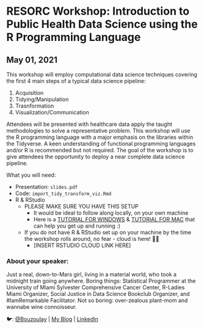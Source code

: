 # RESORC Workshop: Introduction to Public Health Data Science using the R Programming Language
## May 01, 2021

This workshop will employ computational data science techniques covering the first 4 main steps of a typical data science pipeline: 
1. Acquisition 
2. Tidying/Manipulation 
3. Trasnformation 
4. Visualization/Communication 

Attendees will be presented with healthcare data apply the taught methodologies to solve a representative problem. This workshop will use the R programming language with a major emphasis on the libraries within the Tidyverse. A keen understanding of functional programming languages and/or R is recommended but not required. The goal of the workshop is to give attendees the opportunity to deploy a near complete data science pipeline. 

What you will need:  

* Presentation: `slides.pdf`
* Code: `import_tidy_transform_viz.Rmd`
* R & RStudio 
  * PLEASE MAKE SURE YOU HAVE THIS SETUP
    * It would be ideal to follow along locally, on your own machine
    * Here is a [TUTORIAL FOR WINDOWS](https://derailment.netlify.app/2019-12-10-installing-r-rstudio-on-windows/) & [TUTORIAL FOR MAC](https://derailment.netlify.app/2019-11-16-installing-r-rstudio-on-a-mac/) that can help you get up and running :)
  * If you do not have R & RStudio set up on your machine by the time the workshop rolls around, no fear - cloud is here! 🦸‍♀
    * [INSERT RSTUDIO CLOUD LINK HERE]
  
### About your speaker:

Just a real, down-to-Mars girl, living in a material world, who took a midnight train going anywhere. Boring things: Statistical Programmer at the University of Miami Sylvester Comprehensive Cancer Center, R-Ladies Miami Organizer, Social Justice in Data Science Bookclub Organizer, and #IamRemarkable Facilitator. Not so boring: over-zealous plant-mom and wannabe wine connoisseur.  

🐦: [@Bouzoulay](https://twitter.com/Bouzoulay)  |  [My Blog](https://laylab.me)  | [LinkedIn](https://www.linkedin.com/in/layla-bouzoubaa/)  
